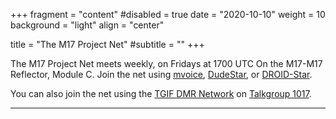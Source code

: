 +++
fragment = "content"
#disabled = true
date = "2020-10-10"
weight = 10
background = "light"
align = "center"

title = "The M17 Project Net"
#subtitle = ""
+++

The M17 Project Net meets weekly, on Fridays at 1700 UTC On the M17-M17 Reflector, Module C. Join the net using [mvoice](https://github.com/n7tae/mvoice), [DudeStar](https://github.com/nostar/dudestar), or [DROID-Star](https://play.google.com/store/apps/details?id=org.dudetronics.droidstar&hl=en_US&gl=US).

You can also join the net using the [TGIF DMR Network](https://prime.tgif.network/) on [Talkgroup 1017](https://prime.tgif.network/tgprofile.php?id=1017).

---